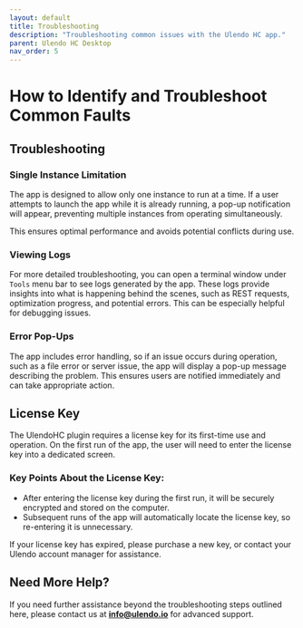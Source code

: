 ```yaml
---  
layout: default  
title: Troubleshooting  
description: "Troubleshooting common issues with the Ulendo HC app."  
parent: Ulendo HC Desktop
nav_order: 5 
---  
```


# How to Identify and Troubleshoot Common Faults  

## Troubleshooting

### Single Instance Limitation  
The app is designed to allow only one instance to run at a time. If a user attempts to launch the app while it is already running, a pop-up notification will appear, preventing multiple instances from operating simultaneously.  

This ensures optimal performance and avoids potential conflicts during use.  

### Viewing Logs  
For more detailed troubleshooting, you can open a terminal window under `Tools` menu bar to see logs generated by the app. These logs provide insights into what is happening behind the scenes, such as REST requests, optimization progress, and potential errors. This can be especially helpful for debugging issues.  

### Error Pop-Ups  
The app includes error handling, so if an issue occurs during operation, such as a file error or server issue, the app will display a pop-up message describing the problem. This ensures users are notified immediately and can take appropriate action.

## License Key  
The UlendoHC plugin requires a license key for its first-time use and operation. On the first run of the app, the user will need to enter the license key into a dedicated screen.  

### Key Points About the License Key:  
- After entering the license key during the first run, it will be securely encrypted and stored on the computer.  
- Subsequent runs of the app will automatically locate the license key, so re-entering it is unnecessary.  

If your license key has expired, please purchase a new key, or contact your Ulendo account manager for assistance.  

## Need More Help?  
If you need further assistance beyond the troubleshooting steps outlined here, please contact us at **info@ulendo.io** for advanced support.  